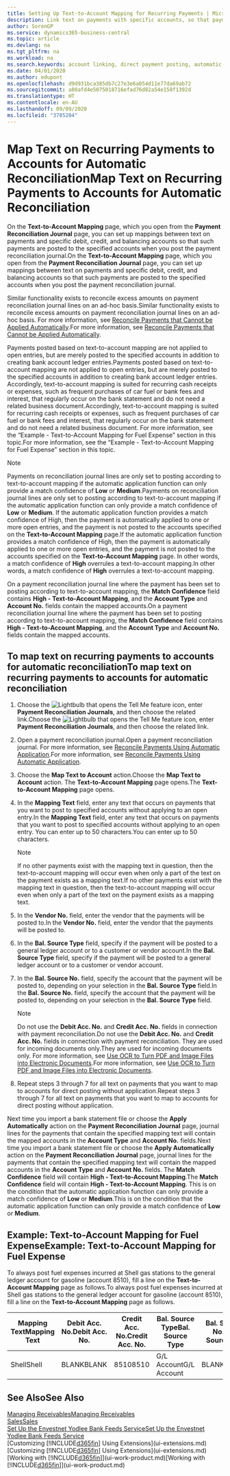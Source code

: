 ```yaml
---
title: Setting Up Text-to-Account Mapping for Recurring Payments | Microsoft Docs
description: Link text on payments with specific accounts, so that payments are posted to the accounts when you post the payment reconciliation journal.
author: SorenGP
ms.service: dynamics365-business-central
ms.topic: article
ms.devlang: na
ms.tgt_pltfrm: na
ms.workload: na
ms.search.keywords: account linking, direct payment posting, automatic payment processing, reconcile payment, recurring expense, recurring cash receipt
ms.date: 04/01/2020
ms.author: edupont
ms.openlocfilehash: d9d931bca385db7c27e3e6a054d11e77da69ab72
ms.sourcegitcommit: a80afd4e5075018716efad76d82a54e158f1392d
ms.translationtype: HT
ms.contentlocale: en-AU
ms.lasthandoff: 09/09/2020
ms.locfileid: "3785204"
---
```

# <a name="map-text-on-recurring-payments-to-accounts-for-automatic-reconciliation"></a><span data-ttu-id="beccb-103">Map Text on Recurring Payments to Accounts for Automatic Reconciliation</span><span class="sxs-lookup"><span data-stu-id="beccb-103">Map Text on Recurring Payments to Accounts for Automatic Reconciliation</span></span>
<span data-ttu-id="beccb-104">On the **Text-to-Account Mapping** page, which you open from the **Payment Reconciliation Journal** page, you can set up mappings between text on payments and specific debit, credit, and balancing accounts so that such payments are posted to the specified accounts when you post the payment reconciliation journal.</span><span class="sxs-lookup"><span data-stu-id="beccb-104">On the **Text-to-Account Mapping** page, which you open from the **Payment Reconciliation Journal** page, you can set up mappings between text on payments and specific debit, credit, and balancing accounts so that such payments are posted to the specified accounts when you post the payment reconciliation journal.</span></span>

<span data-ttu-id="beccb-105">Similar functionality exists to reconcile excess amounts on payment reconciliation journal lines on an ad-hoc basis.</span><span class="sxs-lookup"><span data-stu-id="beccb-105">Similar functionality exists to reconcile excess amounts on payment reconciliation journal lines on an ad-hoc basis.</span></span> <span data-ttu-id="beccb-106">For more information, see [Reconcile Payments that Cannot be Applied Automatically](receivables-how-reconcile-payments-cannot-apply-auto.md).</span><span class="sxs-lookup"><span data-stu-id="beccb-106">For more information, see [Reconcile Payments that Cannot be Applied Automatically](receivables-how-reconcile-payments-cannot-apply-auto.md).</span></span>

<span data-ttu-id="beccb-107">Payments posted based on text-to-account mapping are not applied to open entries, but are merely posted to the specified accounts in addition to creating bank account ledger entries.</span><span class="sxs-lookup"><span data-stu-id="beccb-107">Payments posted based on text-to-account mapping are not applied to open entries, but are merely posted to the specified accounts in addition to creating bank account ledger entries.</span></span> <span data-ttu-id="beccb-108">Accordingly, text-to-account mapping is suited for recurring cash receipts or expenses, such as frequent purchases of car fuel or bank fees and interest, that regularly occur on the bank statement and do not need a related business document.</span><span class="sxs-lookup"><span data-stu-id="beccb-108">Accordingly, text-to-account mapping is suited for recurring cash receipts or expenses, such as frequent purchases of car fuel or bank fees and interest, that regularly occur on the bank statement and do not need a related business document.</span></span> <span data-ttu-id="beccb-109">For more information, see the “Example - Text-to-Account Mapping for Fuel Expense” section in this topic.</span><span class="sxs-lookup"><span data-stu-id="beccb-109">For more information, see the “Example - Text-to-Account Mapping for Fuel Expense” section in this topic.</span></span>

> [!NOTE]  
>   <span data-ttu-id="beccb-110">Payments on reconciliation journal lines are only set to posting according to text-to-account mapping if the automatic application function can only provide a match confidence of **Low** or **Medium**.</span><span class="sxs-lookup"><span data-stu-id="beccb-110">Payments on reconciliation journal lines are only set to posting according to text-to-account mapping if the automatic application function can only provide a match confidence of **Low** or **Medium**.</span></span> <span data-ttu-id="beccb-111">If the automatic application function provides a match confidence of High, then the payment is automatically applied to one or more open entries, and the payment is not posted to the accounts specified on the **Text-to-Account Mapping** page.</span><span class="sxs-lookup"><span data-stu-id="beccb-111">If the automatic application function provides a match confidence of High, then the payment is automatically applied to one or more open entries, and the payment is not posted to the accounts specified on the **Text-to-Account Mapping** page.</span></span> <span data-ttu-id="beccb-112">In other words, a match confidence of **High** overrules a text-to-account mapping.</span><span class="sxs-lookup"><span data-stu-id="beccb-112">In other words, a match confidence of **High** overrules a text-to-account mapping.</span></span>

<span data-ttu-id="beccb-113">On a payment reconciliation journal line where the payment has been set to posting according to text-to-account mapping, the **Match Confidence** field contains **High - Text-to-Account Mapping**, and the **Account Type** and **Account No.** fields contain the mapped accounts.</span><span class="sxs-lookup"><span data-stu-id="beccb-113">On a payment reconciliation journal line where the payment has been set to posting according to text-to-account mapping, the **Match Confidence** field contains **High - Text-to-Account Mapping**, and the **Account Type** and **Account No.** fields contain the mapped accounts.</span></span>

## <a name="to-map-text-on-recurring-payments-to-accounts-for-automatic-reconciliation"></a><span data-ttu-id="beccb-114">To map text on recurring payments to accounts for automatic reconciliation</span><span class="sxs-lookup"><span data-stu-id="beccb-114">To map text on recurring payments to accounts for automatic reconciliation</span></span>
1. <span data-ttu-id="beccb-115">Choose the ![Lightbulb that opens the Tell Me feature](media/ui-search/search_small.png "Tell me what you want to do") icon, enter **Payment Reconciliation Journals**, and then choose the related link.</span><span class="sxs-lookup"><span data-stu-id="beccb-115">Choose the ![Lightbulb that opens the Tell Me feature](media/ui-search/search_small.png "Tell me what you want to do") icon, enter **Payment Reconciliation Journals**, and then choose the related link.</span></span>
2. <span data-ttu-id="beccb-116">Open a payment reconciliation journal.</span><span class="sxs-lookup"><span data-stu-id="beccb-116">Open a payment reconciliation journal.</span></span> <span data-ttu-id="beccb-117">For more information, see [Reconcile Payments Using Automatic Application](receivables-how-reconcile-payments-auto-application.md).</span><span class="sxs-lookup"><span data-stu-id="beccb-117">For more information, see [Reconcile Payments Using Automatic Application](receivables-how-reconcile-payments-auto-application.md).</span></span>
3. <span data-ttu-id="beccb-118">Choose the **Map Text to Account** action.</span><span class="sxs-lookup"><span data-stu-id="beccb-118">Choose the **Map Text to Account** action.</span></span> <span data-ttu-id="beccb-119">The **Text-to-Account Mapping** page opens.</span><span class="sxs-lookup"><span data-stu-id="beccb-119">The **Text-to-Account Mapping** page opens.</span></span>
4. <span data-ttu-id="beccb-120">In the **Mapping Text** field, enter any text that occurs on payments that you want to post to specified accounts without applying to an open entry.</span><span class="sxs-lookup"><span data-stu-id="beccb-120">In the **Mapping Text** field, enter any text that occurs on payments that you want to post to specified accounts without applying to an open entry.</span></span> <span data-ttu-id="beccb-121">You can enter up to 50 characters.</span><span class="sxs-lookup"><span data-stu-id="beccb-121">You can enter up to 50 characters.</span></span>

    > [!NOTE]  
    >   <span data-ttu-id="beccb-122">If no other payments exist with the mapping text in question, then the text-to-account mapping will occur even when only a part of the text on the payment exists as a mapping text.</span><span class="sxs-lookup"><span data-stu-id="beccb-122">If no other payments exist with the mapping text in question, then the text-to-account mapping will occur even when only a part of the text on the payment exists as a mapping text.</span></span>
5. <span data-ttu-id="beccb-123">In the **Vendor No.** field, enter the vendor that the payments will be posted to.</span><span class="sxs-lookup"><span data-stu-id="beccb-123">In the **Vendor No.** field, enter the vendor that the payments will be posted to.</span></span>
6. <span data-ttu-id="beccb-124">In the **Bal. Source Type** field, specify if the payment will be posted to a general ledger account or to a customer or vendor account.</span><span class="sxs-lookup"><span data-stu-id="beccb-124">In the **Bal. Source Type** field, specify if the payment will be posted to a general ledger account or to a customer or vendor account.</span></span>
7. <span data-ttu-id="beccb-125">In the **Bal. Source No.** field, specify the account that the payment will be posted to, depending on your selection in the **Bal. Source Type** field.</span><span class="sxs-lookup"><span data-stu-id="beccb-125">In the **Bal. Source No.** field, specify the account that the payment will be posted to, depending on your selection in the **Bal. Source Type** field.</span></span>

    > [!NOTE]
    > <span data-ttu-id="beccb-126">Do not use the **Debit Acc. No.** and **Credit Acc. No.** fields in connection with payment reconciliation.</span><span class="sxs-lookup"><span data-stu-id="beccb-126">Do not use the **Debit Acc. No.** and **Credit Acc. No.** fields in connection with payment reconciliation.</span></span> <span data-ttu-id="beccb-127">They are used for incoming documents only.</span><span class="sxs-lookup"><span data-stu-id="beccb-127">They are used for incoming documents only.</span></span> <span data-ttu-id="beccb-128">For more information, see [Use OCR to Turn PDF and Image Files into Electronic Documents](across-how-use-ocr-pdf-images-files.md).</span><span class="sxs-lookup"><span data-stu-id="beccb-128">For more information, see [Use OCR to Turn PDF and Image Files into Electronic Documents](across-how-use-ocr-pdf-images-files.md).</span></span>

8. <span data-ttu-id="beccb-129">Repeat steps 3 through 7 for all text on payments that you want to map to accounts for direct posting without application.</span><span class="sxs-lookup"><span data-stu-id="beccb-129">Repeat steps 3 through 7 for all text on payments that you want to map to accounts for direct posting without application.</span></span>

<span data-ttu-id="beccb-130">Next time you import a bank statement file or choose the **Apply Automatically** action on the **Payment Reconciliation Journal** page, journal lines for the payments that contain the specified mapping text will contain the mapped accounts in the **Account Type** and **Account No.** fields.</span><span class="sxs-lookup"><span data-stu-id="beccb-130">Next time you import a bank statement file or choose the **Apply Automatically** action on the **Payment Reconciliation Journal** page, journal lines for the payments that contain the specified mapping text will contain the mapped accounts in the **Account Type** and **Account No.** fields.</span></span> <span data-ttu-id="beccb-131">The **Match Confidence** field will contain **High - Text-to-Account Mapping**.</span><span class="sxs-lookup"><span data-stu-id="beccb-131">The **Match Confidence** field will contain **High - Text-to-Account Mapping**.</span></span> <span data-ttu-id="beccb-132">This is on the condition that the automatic application function can only provide a match confidence of **Low** or **Medium**.</span><span class="sxs-lookup"><span data-stu-id="beccb-132">This is on the condition that the automatic application function can only provide a match confidence of **Low** or **Medium**.</span></span>

## <a name="example-text-to-account-mapping-for-fuel-expense"></a><span data-ttu-id="beccb-133">Example: Text-to-Account Mapping for Fuel Expense</span><span class="sxs-lookup"><span data-stu-id="beccb-133">Example: Text-to-Account Mapping for Fuel Expense</span></span>
<span data-ttu-id="beccb-134">To always post fuel expenses incurred at Shell gas stations to the general ledger account for gasoline (account 8510), fill a line on the **Text-to-Account Mapping** page as follows.</span><span class="sxs-lookup"><span data-stu-id="beccb-134">To always post fuel expenses incurred at Shell gas stations to the general ledger account for gasoline (account 8510), fill a line on the **Text-to-Account Mapping** page as follows.</span></span>

| <span data-ttu-id="beccb-135">Mapping Text</span><span class="sxs-lookup"><span data-stu-id="beccb-135">Mapping Text</span></span> | <span data-ttu-id="beccb-136">Debit Acc. No.</span><span class="sxs-lookup"><span data-stu-id="beccb-136">Debit Acc. No.</span></span> | <span data-ttu-id="beccb-137">Credit Acc. No.</span><span class="sxs-lookup"><span data-stu-id="beccb-137">Credit Acc. No.</span></span> | <span data-ttu-id="beccb-138">Bal. Source Type</span><span class="sxs-lookup"><span data-stu-id="beccb-138">Bal. Source Type</span></span> | <span data-ttu-id="beccb-139">Bal. Source No.</span><span class="sxs-lookup"><span data-stu-id="beccb-139">Bal. Source No.</span></span> |
| --- | --- | --- | --- | --- |
| <span data-ttu-id="beccb-140">Shell</span><span class="sxs-lookup"><span data-stu-id="beccb-140">Shell</span></span> |<span data-ttu-id="beccb-141">BLANK</span><span class="sxs-lookup"><span data-stu-id="beccb-141">BLANK</span></span> |<span data-ttu-id="beccb-142">8510</span><span class="sxs-lookup"><span data-stu-id="beccb-142">8510</span></span> |<span data-ttu-id="beccb-143">G/L Account</span><span class="sxs-lookup"><span data-stu-id="beccb-143">G/L Account</span></span> |<span data-ttu-id="beccb-144">BLANK</span><span class="sxs-lookup"><span data-stu-id="beccb-144">BLANK</span></span> |

## <a name="see-also"></a><span data-ttu-id="beccb-145">See Also</span><span class="sxs-lookup"><span data-stu-id="beccb-145">See Also</span></span>
[<span data-ttu-id="beccb-146">Managing Receivables</span><span class="sxs-lookup"><span data-stu-id="beccb-146">Managing Receivables</span></span>](receivables-manage-receivables.md)  
[<span data-ttu-id="beccb-147">Sales</span><span class="sxs-lookup"><span data-stu-id="beccb-147">Sales</span></span>](sales-manage-sales.md)  
[<span data-ttu-id="beccb-148">Set Up the Envestnet Yodlee Bank Feeds Service</span><span class="sxs-lookup"><span data-stu-id="beccb-148">Set Up the Envestnet Yodlee Bank Feeds Service</span></span>](bank-how-setup-bank-statement-service.md)  
<span data-ttu-id="beccb-149">[Customizing [!INCLUDE[d365fin](includes/d365fin_md.md)] Using Extensions](ui-extensions.md)</span><span class="sxs-lookup"><span data-stu-id="beccb-149">[Customizing [!INCLUDE[d365fin](includes/d365fin_md.md)] Using Extensions](ui-extensions.md)</span></span>  
<span data-ttu-id="beccb-150">[Working with [!INCLUDE[d365fin](includes/d365fin_md.md)]](ui-work-product.md)</span><span class="sxs-lookup"><span data-stu-id="beccb-150">[Working with [!INCLUDE[d365fin](includes/d365fin_md.md)]](ui-work-product.md)</span></span>
